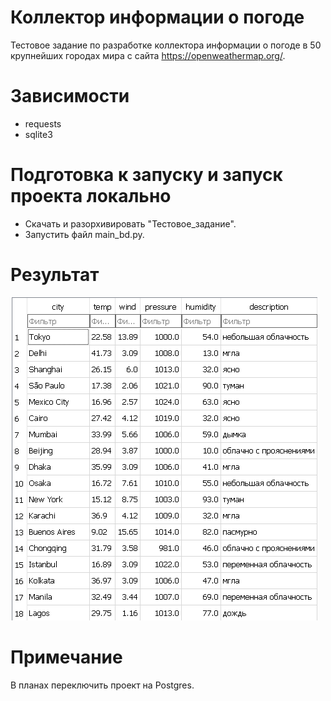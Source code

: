 # Коллектор информации о погоде
Тестовое задание по разработке коллектора информации о погоде в 50 крупнейших городах мира с сайта https://openweathermap.org/.
# Зависимости
+ requests
+ sqlite3
# Подготовка к запуску и запуск проекта локально
+ Скачать и разорхивировать "Тестовое_задание".
+ Запустить файл main_bd.py.
# Результат
![](https://github.com/drainexxx/Test_task/blob/main/Image/result.png)
# Примечание
В планах переключить проект на Postgres.
